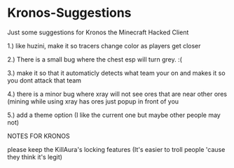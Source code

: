 Kronos-Suggestions
==================

Just some suggestions for Kronos the Minecraft Hacked Client

1.) like huzini, make it so tracers change color as players get closer

2.) There is a small bug where the chest esp will turn grey. :(

3.) make it so that it automaticly detects what team your on and makes it so you dont attack that team

4.) there is a minor bug where xray will not see ores that are near other ores (mining while using xray has ores just popup in front of you

5.) add a theme option (I like the current one but maybe other people may not)

NOTES FOR KRONOS

please keep the KillAura's locking features (It's easier to troll people 'cause they think it's legit)
